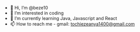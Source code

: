 - 👋 Hi, I’m @beze10
- 👀 I’m interested in coding
- 🌱 I’m currently learning Java, Javascript and React 
- 📫 How to reach me - gmail: tochiezeanya1400@gmail.com

<!---
beze10/beze10 is a ✨ special ✨ repository because its `README.md` (this file) appears on your GitHub profile.
You can click the Preview link to take a look at your changes.
--->
